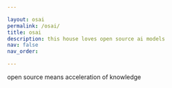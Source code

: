 ```yaml
---

layout: osai
permalink: /osai/
title: osai
description: this house loves open source ai models
nav: false
nav_order:

---
```


open source means acceleration of knowledge